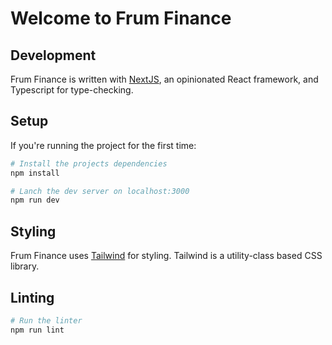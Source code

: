 # Welcome to Frum Finance

## Development

Frum Finance is written with [NextJS](https://nextjs.org/), an opinionated React framework, and Typescript for type-checking.

## Setup

If you're running the project for the first time:

```bash
# Install the projects dependencies
npm install

# Lanch the dev server on localhost:3000
npm run dev
```

## Styling

Frum Finance uses [Tailwind](https://tailwindcss.com/) for styling. Tailwind is a utility-class based CSS library.

## Linting

```bash
# Run the linter
npm run lint
```
